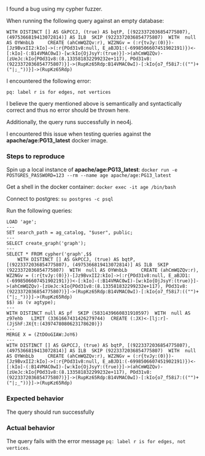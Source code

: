 I found a bug using my cypher fuzzer.

When running the following query against an empty database:
```cypher
WITH DISTINCT [] AS GkPCCJ, (true) AS bqtP, [(9223372036854775807), (4975366819413072814)] AS ILB  SKIP (9223372036854775807)  WITH  null AS OYWnbLb     CREATE (ahCmWQZQv:r), WZ2NGv = (:r{tvJy:(0)})-[Jz9BvxII2:kIo]->(:r{POd31v8:null, E_aBJD1:(-6998506607451902191)})<-[:kIo]-(:B14VMAC0wI)-[w:kIo{OjJsyY:(true)}]->(ahCmWQZQv)-[zUeJc:kIo{POd31v8:(8.133581832299232e+117), POd31v8:(9223372036854775807)}]->(RupKz65Rdp:B14VMAC0wI)-[:kIo{o7_f58i7:(("")+("|;_"))}]->(RupKz65Rdp) 
```

I encountered the following error:
```
pq: label r is for edges, not vertices
```

I believe the query mentioned above is semantically and syntactically correct and thus no error should be thrown here.

Additionally, the query runs successfully in neo4j.

I encountered this issue when testing queries against the **apache/age:PG13_latest** docker image.

### Steps to reproduce

Spin up a local instance of **apache/age:PG13_latest**: `docker run -e POSTGRES_PASSWORD=123 --rm --name age apache/age:PG13_latest`

Get a shell in the docker container: `docker exec -it age /bin/bash`

Connect to postgres: `su postgres -c psql`

Run the following queries:
```psql
LOAD 'age';
---
SET search_path = ag_catalog, "$user", public;
---
SELECT create_graph('graph');
---
SELECT * FROM cypher('graph',$$
	WITH DISTINCT [] AS GkPCCJ, (true) AS bqtP, [(9223372036854775807), (4975366819413072814)] AS ILB  SKIP (9223372036854775807)  WITH  null AS OYWnbLb     CREATE (ahCmWQZQv:r), WZ2NGv = (:r{tvJy:(0)})-[Jz9BvxII2:kIo]->(:r{POd31v8:null, E_aBJD1:(-6998506607451902191)})<-[:kIo]-(:B14VMAC0wI)-[w:kIo{OjJsyY:(true)}]->(ahCmWQZQv)-[zUeJc:kIo{POd31v8:(8.133581832299232e+117), POd31v8:(9223372036854775807)}]->(RupKz65Rdp:B14VMAC0wI)-[:kIo{o7_f58i7:(("")+("|;_"))}]->(RupKz65Rdp) 
$$) as (v agtype);
---
WITH DISTINCT null AS pf  SKIP (5831439660831910597)  WITH  null AS z97ehb   LIMIT (3361667431426279744)  CREATE (:JX)<-[lj:r]-(JjShF:JX{t:(4397478080623178620)}) 
---
MERGE X = (ZtDOoGIAW:JoY6) 
---
WITH DISTINCT [] AS GkPCCJ, (true) AS bqtP, [(9223372036854775807), (4975366819413072814)] AS ILB  SKIP (9223372036854775807)  WITH  null AS OYWnbLb     CREATE (ahCmWQZQv:r), WZ2NGv = (:r{tvJy:(0)})-[Jz9BvxII2:kIo]->(:r{POd31v8:null, E_aBJD1:(-6998506607451902191)})<-[:kIo]-(:B14VMAC0wI)-[w:kIo{OjJsyY:(true)}]->(ahCmWQZQv)-[zUeJc:kIo{POd31v8:(8.133581832299232e+117), POd31v8:(9223372036854775807)}]->(RupKz65Rdp:B14VMAC0wI)-[:kIo{o7_f58i7:(("")+("|;_"))}]->(RupKz65Rdp) 
```

### Expected behavior
The query should run successfully

### Actual behavior
The query fails with the error message `pq: label r is for edges, not vertices`.
